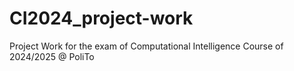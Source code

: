 # CI2024_project-work
Project Work for the exam of Computational Intelligence Course of 2024/2025 @ PoliTo
